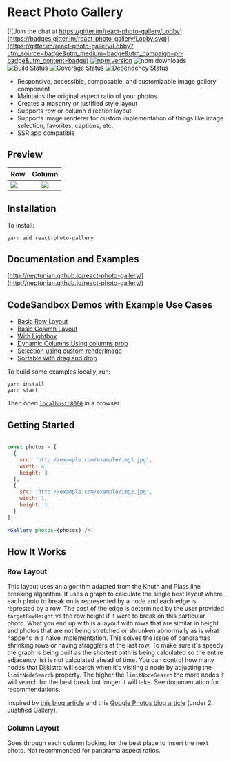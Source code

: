 # React Photo Gallery

[![Join the chat at https://gitter.im/react-photo-gallery/Lobby](https://badges.gitter.im/react-photo-gallery/Lobby.svg)](https://gitter.im/react-photo-gallery/Lobby?utm_source=badge&utm_medium=badge&utm_campaign=pr-badge&utm_content=badge)
[![npm version](https://badge.fury.io/js/react-photo-gallery.svg)](https://badge.fury.io/js/react-photo-gallery)
![npm downloads](https://img.shields.io/npm/dt/react-photo-gallery.svg)
[![Build Status](https://travis-ci.org/neptunian/react-photo-gallery.svg?branch=master)](https://travis-ci.org/neptunian/react-photo-gallery)
[![Coverage Status](https://coveralls.io/repos/github/neptunian/react-photo-gallery/badge.svg?branch=master)](https://coveralls.io/github/neptunian/react-photo-gallery?branch=master)
[![Dependency Status](https://david-dm.org/neptunian/react-photo-gallery.svg)](https://david-dm.org/neptunian/react-photo-gallery)

* Responsive, accessible, composable, and customizable image gallery component 
* Maintains the original aspect ratio of your photos
* Creates a masonry or justified style layout
* Supports row or column direction layout
* Supports image renderer for custom implementation of things like image selection, favorites, captions, etc.
* SSR app compatible

## Preview

| Row       | Column           |
| ------------- |:-------------:|
| <img src="https://live.staticflickr.com/65535/40680327133_6f6218bfa3.jpg" /> | <img src="https://live.staticflickr.com/65535/47594180212_0dc2694eda.jpg"> |


## Installation

To install:

```
yarn add react-photo-gallery
```

## Documentation and Examples

[http://neptunian.github.io/react-photo-gallery/](http://neptunian.github.io/react-photo-gallery/)

## CodeSandbox Demos with Example Use Cases

* [Basic Row Layout](https://codesandbox.io/s/9yx911wl9y)
* [Basic Column Layout](https://codesandbox.io/s/r09k1xj614)
* [With Lightbox](https://codesandbox.io/s/5vn3lvz2n4)
* [Dynamic Columns Using columns prop](https://codesandbox.io/s/ll7ym48027)
* [Selection using custom renderImage](https://codesandbox.io/s/o7o241q09)
* [Sortable with drag and drop](https://codesandbox.io/s/8y7n1r9y5j)

To build some examples locally, run:

```
yarn install
yarn start
```

Then open [`localhost:8000`](http://localhost:8000) in a browser.


## Getting Started

```jsx

const photos = [
  {
    src: 'http://example.com/example/img1.jpg',
    width: 4,
    height: 3
  },
  {
    src: 'http://example.com/example/img2.jpg',
    width: 1,
    height: 1
  }
];

<Gallery photos={photos} />;

```

## How It Works

### Row Layout
This layout uses an algorithm adapted from the Knuth and Plass line breaking algorithm.  It uses a graph to calculate the single best layout where each photo to break on is represented by a node and each edge is represted by a row. The cost of the edge is determined by the user provided `targetRowHeight` vs the row height if it were to break on this particular photo. What you end up with is a layout with rows that are similar in height and photos that are not being stretched or shrunken abnormally as is what happens in a naive implementation. This solves the issue of panoramas shrinking rows or having stragglers at the last row.  To make sure it's speedy the graph is being built as the shortest path is being calculated so the entire adjacency list is not calculated ahead of time. You can control how many nodes that Dijkistra will search when it's visiting a node by adjusting the `limitNodeSearch` property.  The higher the `limitNodeSearch` the more nodes it will search for the best break but longer it will take. See documentation for recommendations.

Inspired by [this blog article](http://blog.vjeux.com/2014/image/google-plus-layout-find-best-breaks.html) and this [Google Photos blog article](https://medium.com/google-design/google-photos-45b714dfbed1) (under 2. Justified Gallery).

### Column Layout
Goes through each column looking for the best place to insert the next photo. Not recommended for panorama aspect ratios.